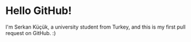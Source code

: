 # Hello GitHub!

I'm Serkan Küçük, a university student from Turkey, and this is my first pull request on GitHub. :)
